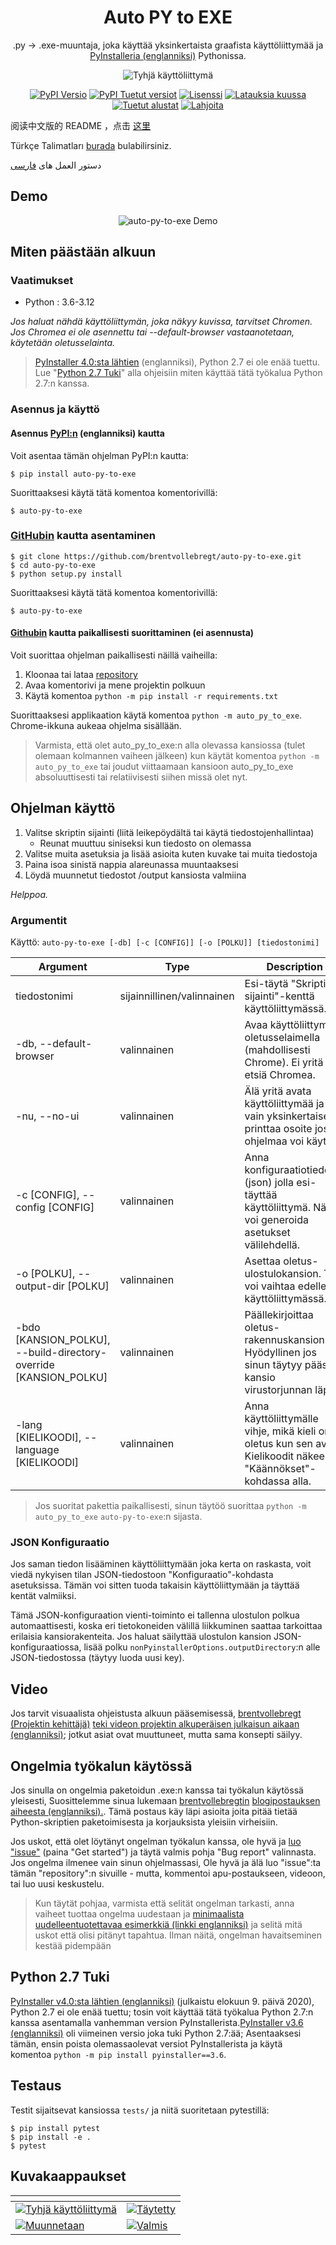 <h1 align="center">Auto PY to EXE</h1>
<p align="center">.py -> .exe-muuntaja, joka käyttää yksinkertaista graafista käyttöliittymää ja <a href="https://pyinstaller.readthedocs.io/en/stable/index.html">PyInstalleria (englanniksi)</a> Pythonissa.</p>

<p align="center">
    <img src="https://nitratine.net/posts/auto-py-to-exe/feature.png" alt="Tyhjä käyttöliittymä">
</p>

<p align="center">
    <a href="https://pypi.org/project/auto-py-to-exe/"><img src="https://img.shields.io/pypi/v/auto-py-to-exe.svg" alt="PyPI Versio"></a>
    <a href="https://pypi.org/project/auto-py-to-exe/"><img src="https://img.shields.io/pypi/pyversions/auto-py-to-exe.svg" alt="PyPI Tuetut versiot"></a>
    <a href="https://pypi.org/project/auto-py-to-exe/"><img src="https://img.shields.io/pypi/l/auto-py-to-exe.svg" alt="Lisenssi"></a>
    <a href="https://pepy.tech/project/auto-py-to-exe"><img src="https://static.pepy.tech/badge/auto-py-to-exe/month" alt="Latauksia kuussa"></a>
    <a href="https://pyinstaller.readthedocs.io/en/stable/requirements.html"><img src="https://img.shields.io/badge/platform-windows%20%7C%20linux%20%7C%20macos-lightgrey" alt="Tuetut alustat"></a>
    <a href="https://www.buymeacoffee.com/brentvollebregt"><img src="https://img.shields.io/badge/-buy_me_a%C2%A0beer-gray?logo=buy-me-a-coffee" alt="Lahjoita"></a>
</p>

阅读中文版的 README ，点击 [这里](./README-Chinese.md)

Türkçe Talimatları [burada](./README-Turkish.md) bulabilirsiniz.

دستور العمل های [فارسی](./README-Persian.md)

## Demo

<p align="center">
    <img src="https://nitratine.net/posts/auto-py-to-exe/auto-py-to-exe-demo.gif" alt="auto-py-to-exe Demo">
</p>

## Miten päästään alkuun

### Vaatimukset

- Python : 3.6-3.12

_Jos haluat nähdä käyttöliittymän, joka näkyy kuvissa, tarvitset Chromen. Jos Chromea ei ole asennettu tai --default-browser vastaanotetaan, käytetään oletusselainta._

> [PyInstaller 4.0:sta lähtien](https://github.com/pyinstaller/pyinstaller/releases/tag/v4.0) (englanniksi), Python 2.7 ei ole enää tuettu. Lue "[Python 2.7 Tuki](#python-27-support)" alla ohjeisiin miten käyttää tätä työkalua Python 2.7:n kanssa.

### Asennus ja käyttö

#### Asennus [PyPI:n](https://pypi.org/project/auto-py-to-exe/) (englanniksi) kautta

Voit asentaa tämän ohjelman PyPI:n kautta:

```
$ pip install auto-py-to-exe
```

Suorittaaksesi käytä tätä komentoa komentorivillä:

```
$ auto-py-to-exe
```

### [GitHubin](https://github.com/brentvollebregt/auto-py-to-exe) kautta asentaminen

```
$ git clone https://github.com/brentvollebregt/auto-py-to-exe.git
$ cd auto-py-to-exe
$ python setup.py install
```

Suorittaaksesi käytä tätä komentoa komentorivillä:

```
$ auto-py-to-exe
```

#### [Githubin](https://github.com/brentvollebregt/auto-py-to-exe) kautta paikallisesti suorittaminen (ei asennusta)

Voit suorittaa ohjelman paikallisesti näillä vaiheilla:

1. Kloonaa tai lataa [repository](https://github.com/brentvollebregt/auto-py-to-exe)
2. Avaa komentorivi ja mene projektin polkuun
3. Käytä komentoa `python -m pip install -r requirements.txt`

Suorittaaksesi applikaation käytä komentoa `python -m auto_py_to_exe`. Chrome-ikkuna aukeaa ohjelma sisällään.

> Varmista, että olet auto_py_to_exe:n alla olevassa kansiossa (tulet olemaan kolmannen vaiheen jälkeen) kun käytät komentoa `python -m auto_py_to_exe` tai joudut viittaamaan kansioon auto_py_to_exe absoluuttisesti tai relatiivisesti siihen missä olet nyt.

## Ohjelman käyttö

1. Valitse skriptin sijainti (liitä leikepöydältä tai käytä tiedostojenhallintaa)
   - Reunat muuttuu siniseksi kun tiedosto on olemassa
2. Valitse muita asetuksia ja lisää asioita kuten kuvake tai muita tiedostoja
3. Paina isoa sinistä nappia alareunassa muuntaaksesi
4. Löydä muunnetut tiedostot /output kansiosta valmiina

_Helppoa._

### Argumentit

Käyttö: `auto-py-to-exe [-db] [-c [CONFIG]] [-o [POLKU]] [tiedostonimi]`

| Argument                                                         | Type                       | Description                                                                                                     |
| ---------------------------------------------------------------- | -------------------------- | --------------------------------------------------------------------------------------------------------------- |
| tiedostonimi                                                     | sijainnillinen/valinnainen | Esi-täytä "Skriptin sijainti"-kenttä käyttöliittymässä.                                                         |
| -db, --default-browser                                           | valinnainen                | Avaa käyttöliittymän oletusselaimella (mahdollisesti Chrome). Ei yritä etsiä Chromea.                           |
| -nu, --no-ui                                                     | valinnainen                | Älä yritä avata käyttöliittymää ja vain yksinkertaisesti printtaa osoite jossa ohjelmaa voi käyttää.            |
| -c [CONFIG], --config [CONFIG]                                   | valinnainen                | Anna konfiguraatiotiedosto (json) jolla esi-täyttää käyttöliittymä. Näitä voi generoida asetukset välilehdellä. |
| -o [POLKU], --output-dir [POLKU]                                 | valinnainen                | Asettaa oletus-ulostulokansion. Tätä voi vaihtaa edelleen käyttöliittymässä.                                    |
| -bdo [KANSION_POLKU], --build-directory-override [KANSION_POLKU] | valinnainen                | Päällekirjoittaa oletus-rakennuskansion. Hyödyllinen jos sinun täytyy päästää kansio virustorjunnan läpi.       |
| -lang [KIELIKOODI], --language [KIELIKOODI]                      | valinnainen                | Anna käyttöliittymälle vihje, mikä kieli on oletus kun sen avaa. Kielikoodit näkee "Käännökset"-kohdassa alla.  |

> Jos suoritat pakettia paikallisesti, sinun täytöö suorittaa `python -m auto_py_to_exe` `auto-py-to-exe`:n sijasta.

### JSON Konfiguraatio

Jos saman tiedon lisääminen käyttöliittymään joka kerta on raskasta, voit viedä nykyisen tilan JSON-tiedostoon "Konfiguraatio"-kohdasta asetuksissa. Tämän voi sitten tuoda takaisin käyttöliittymään ja täyttää kentät valmiiksi.

Tämä JSON-konfiguraation vienti-toiminto ei tallenna ulostulon polkua automaattisesti, koska eri tietokoneiden välillä liikkuminen saattaa tarkoittaa erilaisia kansiorakenteita. Jos haluat säilyttää ulostulon kansion JSON-konfiguraatiossa, lisää polku `nonPyinstallerOptions.outputDirectory`:n alle JSON-tiedostossa (täytyy luoda uusi key).

## Video

Jos tarvit visuaalista ohjeistusta alkuun pääsemisessä, [brentvollebregt (Projektin kehittäjä)](https://github.com/brentvollebregt) [teki videon projektin alkuperäisen julkaisun aikaan (englanniksi)](https://youtu.be/OZSZHmWSOeM); jotkut asiat ovat muuttuneet, mutta sama konsepti säilyy.

## Ongelmia työkalun käytössä

Jos sinulla on ongelmia paketoidun .exe:n kanssa tai työkalun käytössä yleisesti, Suosittelemme sinua lukemaan [brentvollebregtin](https://github.com/brentvollebregt) [blogipostauksen aiheesta (englanniksi).](https://nitratine.net/blog/post/issues-when-using-auto-py-to-exe/?utm_source=auto_py_to_exe&utm_medium=readme_link&utm_campaign=auto_py_to_exe_help). Tämä postaus käy läpi asioita joita pitää tietää Python-skriptien paketoimisesta ja korjauksista yleisiin virheisiin.

Jos uskot, että olet löytänyt ongelman työkalun kanssa, ole hyvä ja [luo "issue"](https://github.com/brentvollebregt/auto-py-to-exe/issues/new/choose) (paina "Get started") ja täytä valmis pohja "Bug report" valinnasta. Jos ongelma ilmenee vain sinun ohjelmassasi, Ole hyvä ja älä luo "issue":ta tämän "repository":n sivuille - mutta, kommentoi apu-postaukseen, videoon, tai luo uusi keskustelu.

> Kun täytät pohjaa, varmista että selität ongelman tarkasti, anna vaiheet tuottaa ongelma uudestaan ja [minimaalista uudelleentuotettavaa esimerkkiä (linkki englanniksi)](https://stackoverflow.com/help/minimal-reproducible-example) ja selitä mitä uskot että olisi pitänyt tapahtua. Ilman näitä, ongelman havaitseminen kestää pidempään

## Python 2.7 Tuki

[PyInstaller v4.0:sta lähtien (englanniksi)](https://github.com/pyinstaller/pyinstaller/releases/tag/v4.0) (julkaistu elokuun 9. päivä 2020), Python 2.7 ei ole enää tuettu; tosin voit käyttää tätä työkalua Python 2.7:n kanssa asentamalla vanhemman version PyInstallerista.[PyInstaller v3.6 (englanniksi)](https://github.com/pyinstaller/pyinstaller/releases/tag/v3.6) oli viimeinen versio joka tuki Python 2.7:ää; Asentaaksesi tämän, ensin poista olemassaolevat versiot PyInstallerista ja käytä komentoa `python -m pip install pyinstaller==3.6`.

## Testaus

Testit sijaitsevat kansiossa `tests/` ja niitä suoritetaan pytestillä:

```
$ pip install pytest
$ pip install -e .
$ pytest
```

## Kuvakaappaukset

| <!-- -->                                                                                                                                                  | <!-- -->                                                                                                                            |
| --------------------------------------------------------------------------------------------------------------------------------------------------------- | ----------------------------------------------------------------------------------------------------------------------------------- |
| [![Tyhjä käyttöliittymä](https://nitratine.net/posts/auto-py-to-exe/empty-interface.png)](https://nitratine.net/posts/auto-py-to-exe/empty-interface.png) | [![Täytetty](https://nitratine.net/posts/auto-py-to-exe/filled-out.png)](https://nitratine.net/posts/auto-py-to-exe/filled-out.png) |
| [![Muunnetaan](https://nitratine.net/posts/auto-py-to-exe/converting.png)](https://nitratine.net/posts/auto-py-to-exe/converting.png)                     | [![Valmis](https://nitratine.net/posts/auto-py-to-exe/completed.png)](https://nitratine.net/posts/auto-py-to-exe/completed.png)     |
